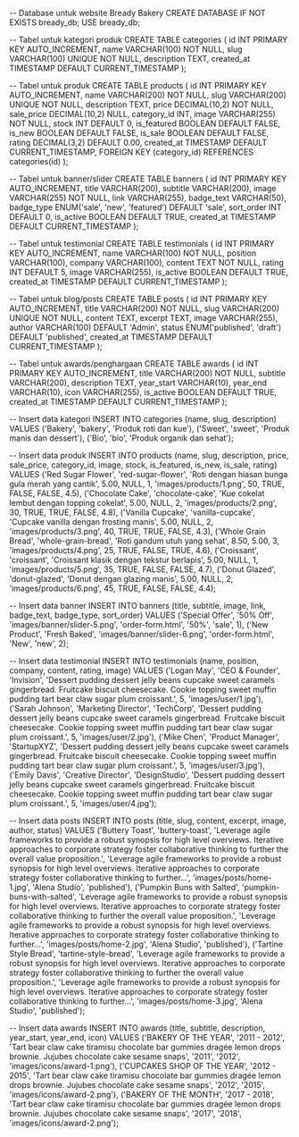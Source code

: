 -- Database untuk website Bready Bakery
CREATE DATABASE IF NOT EXISTS bready_db;
USE bready_db;

-- Tabel untuk kategori produk
CREATE TABLE categories (
    id INT PRIMARY KEY AUTO_INCREMENT,
    name VARCHAR(100) NOT NULL,
    slug VARCHAR(100) UNIQUE NOT NULL,
    description TEXT,
    created_at TIMESTAMP DEFAULT CURRENT_TIMESTAMP
);

-- Tabel untuk produk
CREATE TABLE products (
    id INT PRIMARY KEY AUTO_INCREMENT,
    name VARCHAR(200) NOT NULL,
    slug VARCHAR(200) UNIQUE NOT NULL,
    description TEXT,
    price DECIMAL(10,2) NOT NULL,
    sale_price DECIMAL(10,2) NULL,
    category_id INT,
    image VARCHAR(255) NOT NULL,
    stock INT DEFAULT 0,
    is_featured BOOLEAN DEFAULT FALSE,
    is_new BOOLEAN DEFAULT FALSE,
    is_sale BOOLEAN DEFAULT FALSE,
    rating DECIMAL(3,2) DEFAULT 0.00,
    created_at TIMESTAMP DEFAULT CURRENT_TIMESTAMP,
    FOREIGN KEY (category_id) REFERENCES categories(id)
);

-- Tabel untuk banner/slider
CREATE TABLE banners (
    id INT PRIMARY KEY AUTO_INCREMENT,
    title VARCHAR(200),
    subtitle VARCHAR(200),
    image VARCHAR(255) NOT NULL,
    link VARCHAR(255),
    badge_text VARCHAR(50),
    badge_type ENUM('sale', 'new', 'featured') DEFAULT 'sale',
    sort_order INT DEFAULT 0,
    is_active BOOLEAN DEFAULT TRUE,
    created_at TIMESTAMP DEFAULT CURRENT_TIMESTAMP
);

-- Tabel untuk testimonial
CREATE TABLE testimonials (
    id INT PRIMARY KEY AUTO_INCREMENT,
    name VARCHAR(100) NOT NULL,
    position VARCHAR(100),
    company VARCHAR(100),
    content TEXT NOT NULL,
    rating INT DEFAULT 5,
    image VARCHAR(255),
    is_active BOOLEAN DEFAULT TRUE,
    created_at TIMESTAMP DEFAULT CURRENT_TIMESTAMP
);

-- Tabel untuk blog/posts
CREATE TABLE posts (
    id INT PRIMARY KEY AUTO_INCREMENT,
    title VARCHAR(200) NOT NULL,
    slug VARCHAR(200) UNIQUE NOT NULL,
    content TEXT,
    excerpt TEXT,
    image VARCHAR(255),
    author VARCHAR(100) DEFAULT 'Admin',
    status ENUM('published', 'draft') DEFAULT 'published',
    created_at TIMESTAMP DEFAULT CURRENT_TIMESTAMP
);

-- Tabel untuk awards/penghargaan
CREATE TABLE awards (
    id INT PRIMARY KEY AUTO_INCREMENT,
    title VARCHAR(200) NOT NULL,
    subtitle VARCHAR(200),
    description TEXT,
    year_start VARCHAR(10),
    year_end VARCHAR(10),
    icon VARCHAR(255),
    is_active BOOLEAN DEFAULT TRUE,
    created_at TIMESTAMP DEFAULT CURRENT_TIMESTAMP
);

-- Insert data kategori
INSERT INTO categories (name, slug, description) VALUES
('Bakery', 'bakery', 'Produk roti dan kue'),
('Sweet', 'sweet', 'Produk manis dan dessert'),
('Bio', 'bio', 'Produk organik dan sehat');

-- Insert data produk
INSERT INTO products (name, slug, description, price, sale_price, category_id, image, stock, is_featured, is_new, is_sale, rating) VALUES
('Red Sugar Flower', 'red-sugar-flower', 'Roti dengan hiasan bunga gula merah yang cantik', 5.00, NULL, 1, 'images/products/1.png', 50, TRUE, FALSE, FALSE, 4.5),
('Chocolate Cake', 'chocolate-cake', 'Kue cokelat lembut dengan topping cokelat', 5.00, NULL, 2, 'images/products/2.png', 30, TRUE, TRUE, FALSE, 4.8),
('Vanilla Cupcake', 'vanilla-cupcake', 'Cupcake vanilla dengan frosting manis', 5.00, NULL, 2, 'images/products/3.png', 40, TRUE, TRUE, FALSE, 4.3),
('Whole Grain Bread', 'whole-grain-bread', 'Roti gandum utuh yang sehat', 8.50, 5.00, 3, 'images/products/4.png', 25, TRUE, FALSE, TRUE, 4.6),
('Croissant', 'croissant', 'Croissant klasik dengan tekstur berlapis', 5.00, NULL, 1, 'images/products/5.png', 35, TRUE, FALSE, FALSE, 4.7),
('Donut Glazed', 'donut-glazed', 'Donut dengan glazing manis', 5.00, NULL, 2, 'images/products/6.png', 45, TRUE, FALSE, FALSE, 4.4);

-- Insert data banner
INSERT INTO banners (title, subtitle, image, link, badge_text, badge_type, sort_order) VALUES
('Special Offer', '50% Off', 'images/banner/slider-5.png', 'order-form.html', '50%', 'sale', 1),
('New Product', 'Fresh Baked', 'images/banner/slider-6.png', 'order-form.html', 'New', 'new', 2);

-- Insert data testimonial
INSERT INTO testimonials (name, position, company, content, rating, image) VALUES
('Logan May', 'CEO & Founder', 'Invision', 'Dessert pudding dessert jelly beans cupcake sweet caramels gingerbread. Fruitcake biscuit cheesecake. Cookie topping sweet muffin pudding tart bear claw sugar plum croissant.', 5, 'images/user/1.jpg'),
('Sarah Johnson', 'Marketing Director', 'TechCorp', 'Dessert pudding dessert jelly beans cupcake sweet caramels gingerbread. Fruitcake biscuit cheesecake. Cookie topping sweet muffin pudding tart bear claw sugar plum croissant.', 5, 'images/user/2.jpg'),
('Mike Chen', 'Product Manager', 'StartupXYZ', 'Dessert pudding dessert jelly beans cupcake sweet caramels gingerbread. Fruitcake biscuit cheesecake. Cookie topping sweet muffin pudding tart bear claw sugar plum croissant.', 5, 'images/user/3.jpg'),
('Emily Davis', 'Creative Director', 'DesignStudio', 'Dessert pudding dessert jelly beans cupcake sweet caramels gingerbread. Fruitcake biscuit cheesecake. Cookie topping sweet muffin pudding tart bear claw sugar plum croissant.', 5, 'images/user/4.jpg');

-- Insert data posts
INSERT INTO posts (title, slug, content, excerpt, image, author, status) VALUES
('Buttery Toast', 'buttery-toast', 'Leverage agile frameworks to provide a robust synopsis for high level overviews. Iterative approaches to corporate strategy foster collaborative thinking to further the overall value proposition.', 'Leverage agile frameworks to provide a robust synopsis for high level overviews. Iterative approaches to corporate strategy foster collaborative thinking to further…', 'images/posts/home-1.jpg', 'Alena Studio', 'published'),
('Pumpkin Buns with Salted', 'pumpkin-buns-with-salted', 'Leverage agile frameworks to provide a robust synopsis for high level overviews. Iterative approaches to corporate strategy foster collaborative thinking to further the overall value proposition.', 'Leverage agile frameworks to provide a robust synopsis for high level overviews. Iterative approaches to corporate strategy foster collaborative thinking to further…', 'images/posts/home-2.jpg', 'Alena Studio', 'published'),
('Tartine Style Bread', 'tartine-style-bread', 'Leverage agile frameworks to provide a robust synopsis for high level overviews. Iterative approaches to corporate strategy foster collaborative thinking to further the overall value proposition.', 'Leverage agile frameworks to provide a robust synopsis for high level overviews. Iterative approaches to corporate strategy foster collaborative thinking to further…', 'images/posts/home-3.jpg', 'Alena Studio', 'published');

-- Insert data awards
INSERT INTO awards (title, subtitle, description, year_start, year_end, icon) VALUES
('BAKERY OF THE YEAR', '2011 - 2012', 'Tart bear claw cake tiramisu chocolate bar gummies dragée lemon drops brownie. Jujubes chocolate cake sesame snaps', '2011', '2012', 'images/icons/award-1.png'),
('CUPCAKES SHOP OF THE YEAR', '2012 - 2015', 'Tart bear claw cake tiramisu chocolate bar gummies dragée lemon drops brownie. Jujubes chocolate cake sesame snaps', '2012', '2015', 'images/icons/award-2.png'),
('BAKERY OF THE MONTH', '2017 - 2018', 'Tart bear claw cake tiramisu chocolate bar gummies dragée lemon drops brownie. Jujubes chocolate cake sesame snaps', '2017', '2018', 'images/icons/award-2.png');